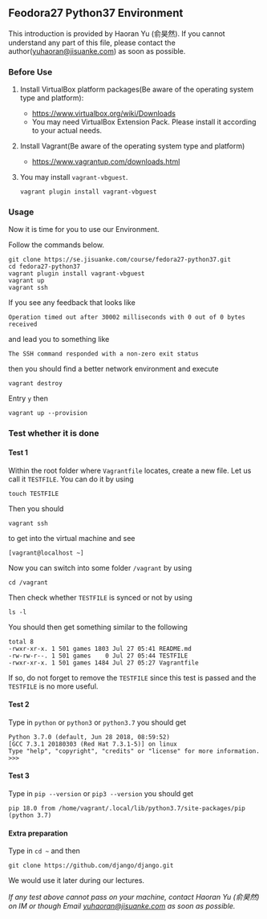 ## Feodora27 Python37 Environment

This introduction is provided by Haoran Yu (俞昊然).
If you cannot understand any part of this file, please contact the author(yuhaoran@jisuanke.com) as soon as possible.

### Before Use
1. Install VirtualBox platform packages(Be aware of the operating system type and platform):
    - https://www.virtualbox.org/wiki/Downloads
    - You may need VirtualBox Extension Pack. Please install it according to your actual needs.

2. Install Vagrant(Be aware of the operating system type and platform)
    - https://www.vagrantup.com/downloads.html

3. You may install `vagrant-vbguest`.

    ```
    vagrant plugin install vagrant-vbguest
    ```

### Usage

Now it is time for you to use our Environment.

Follow the commands below.

```
git clone https://se.jisuanke.com/course/fedora27-python37.git
cd fedora27-python37
vagrant plugin install vagrant-vbguest
vagrant up
vagrant ssh
```

If you see any feedback that looks like

```
Operation timed out after 30002 milliseconds with 0 out of 0 bytes received
```

and lead you to something like

```
The SSH command responded with a non-zero exit status
```

then you should find a better network environment and execute

```
vagrant destroy
```

Entry `y` then

```
vagrant up --provision
```

### Test whether it is done

#### Test 1

Within the root folder where `Vagrantfile` locates, create a new file. Let us call it `TESTFILE`. You can do it by using

```
touch TESTFILE
```

Then you should

```
vagrant ssh
```

to get into the virtual machine and see

```
[vagrant@localhost ~]
```

Now you can switch into some folder `/vagrant` by using

```
cd /vagrant
```

Then check whether `TESTFILE` is synced or not by using

```
ls -l
```

You should then get something similar to the following

```
total 8
-rwxr-xr-x. 1 501 games 1803 Jul 27 05:41 README.md
-rw-rw-r--. 1 501 games    0 Jul 27 05:44 TESTFILE
-rwxr-xr-x. 1 501 games 1484 Jul 27 05:27 Vagrantfile
```

If so, do not forget to remove the `TESTFILE` since this test is passed and the `TESTFILE` is no more useful.

#### Test 2

Type in `python` or `python3` or `python3.7` you should get

```
Python 3.7.0 (default, Jun 28 2018, 08:59:52)
[GCC 7.3.1 20180303 (Red Hat 7.3.1-5)] on linux
Type "help", "copyright", "credits" or "license" for more information.
>>>
```

#### Test 3

Type in `pip --version` or `pip3 --version` you should get

```
pip 18.0 from /home/vagrant/.local/lib/python3.7/site-packages/pip (python 3.7)
```

#### Extra preparation

Type in `cd ~` and then

```
git clone https://github.com/django/django.git
```

We would use it later during our lectures.


*If any test above cannot pass on your machine, contact Haoran Yu (俞昊然) on IM or though Email yuhaoran@jisuanke.com as soon as possible.*
